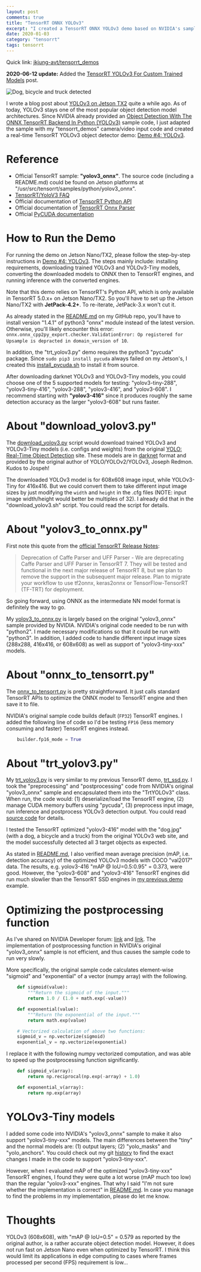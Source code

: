 ```yaml
---
layout: post
comments: true
title: "TensorRT ONNX YOLOv3"
excerpt: "I created a TensorRT ONNX YOLOv3 demo based on NVIDIA's sample code."
date: 2020-01-03
category: "tensorrt"
tags: tensorrt
---
```


Quick link: [jkjung-avt/tensorrt_demos](https://github.com/jkjung-avt/tensorrt_demos)

**2020-06-12 update:** Added the [TensorRT YOLOv3 For Custom Trained Models](https://jkjung-avt.github.io/trt-yolov3-custom/) post.

![Dog, bicycle and truck detected](https://raw.githubusercontent.com/jkjung-avt/tensorrt_demos/master/doc/dog_trt_yolov3.png)

I wrote a blog post about [YOLOv3 on Jetson TX2](https://jkjung-avt.github.io/yolov3/) quite a while ago.  As of today, YOLOv3 stays one of the most popular object detection model architectures.  Since NVIDIA already provided an [Object Detection With The ONNX TensorRT Backend In Python (YOLOv3)](https://docs.nvidia.com/deeplearning/sdk/tensorrt-sample-support-guide/index.html#yolov3_onnx) sample code, I just adapted the sample with my "tensorrt_demos" camera/video input code and created a real-time TensorRT YOLOv3 object detector demo: [Demo #4: YOLOv3](https://github.com/jkjung-avt/tensorrt_demos#yolov3).

# Reference

* Official TensorRT sample: **"yolov3_onnx"**.  The source code (including a README.md) could be found on Jetson platforms at "/usr/src/tensorrt/samples/python/yolov3_onnx".
* [TensorRT/YoloV3 FAQ](https://elinux.org/TensorRT/YoloV3)
* Official documentation of [TensorRT Python API](https://docs.nvidia.com/deeplearning/sdk/tensorrt-api/python_api/)
* Official documentation of [TensorRT Onnx Parser](https://docs.nvidia.com/deeplearning/sdk/tensorrt-api/python_api/parsers/Onnx/pyOnnx.html)
* Official [PyCUDA documentation](https://documen.tician.de/pycuda/)

# How to Run the Demo

For running the demo on Jetson Nano/TX2, please follow the step-by-step instructions in [Demo #4: YOLOv3](https://github.com/jkjung-avt/tensorrt_demos#ssd).  The steps mainly include: installing requirements, downloading trained YOLOv3 and YOLOv3-Tiny models, converting the downloaded models to ONNX then to TensorRT engines, and running inference with the converted engines.

Note that this demo relies on TensorRT's Python API, which is only available in TensorRT 5.0.x+ on Jetson Nano/TX2.  So you'll have to set up the Jetson Nano/TX2 with **JetPack-4.2+**.  To re-iterate, JetPack-3.x won't cut it.

As already stated in the [README.md](https://github.com/jkjung-avt/tensorrt_demos#yolov3) on my GitHub repo, you'll have to install version "1.4.1" of python3 "onnx" module instead of the latest version.  Otherwise, you'll likely encounter this error: `onnx.onnx_cpp2py_export.checker.ValidationError: Op registered for Upsample is depracted in domain_version of 10`.

In addition, the "trt_yolov3.py" demo requires the python3 "pycuda" package.  Since `sudo pip3 install pycuda` always failed on my Jetson's, I created this [install_pycuda.sh](https://github.com/jkjung-avt/tensorrt_demos/blob/master/ssd/install_pycuda.sh) to install it from source.

After downloading darknet YOLOv3 and YOLOv3-Tiny models, you could choose one of the 5 supported models for testing: "yolov3-tiny-288", "yolov3-tiny-416", "yolov3-288", "yolov3-416", and "yolov3-608".  I recommend starting with **"yolov3-416"** since it produces roughly the same detection accuracy as the larger "yolov3-608" but runs faster.

# About "download_yolov3.py"

The [download_yolov3.py](https://github.com/jkjung-avt/tensorrt_demos/blob/master/yolov3_onnx/download_yolov3.sh) script would download trained YOLOv3 and YOLOv3-Tiny models (i.e. configs and weights) from the original [YOLO: Real-Time Object Detection](https://pjreddie.com/darknet/yolo/) site.  These models are in [darknet](https://github.com/pjreddie/darknet) format and provided by the original author of YOLO/YOLOv2/YOLOv3, Joseph Redmon.  Kudos to Jospeh!

The downloaded YOLOv3 model is for 608x608 image input, while YOLOv3-Tiny for 416x416.  But we could convert them to take different input image sizes by just modifying the `width` and `height` in the .cfg files (NOTE: input image width/height would better be multiples of 32).  I already did that in the "download_yolov3.sh" script.  You could read the script for details.

# About "yolov3_to_onnx.py"

First note this quote from the [official TensorRT Release Notes](https://docs.nvidia.com/deeplearning/sdk/tensorrt-archived/tensorrt-700/tensorrt-release-notes/tensorrt-7.html#rel_7-0-0):

> Deprecation of Caffe Parser and UFF Parser - We are deprecating Caffe Parser and UFF Parser in TensorRT 7. They will be tested and functional in the next major release of TensorRT 8, but we plan to remove the support in the subsequent major release. Plan to migrate your workflow to use tf2onnx, keras2onnx or TensorFlow-TensorRT (TF-TRT) for deployment.

So going forward, using ONNX as the intermediate NN model format is definitely the way to go.

My [yolov3_to_onnx.py](https://github.com/jkjung-avt/tensorrt_demos/blob/master/yolov3_onnx/yolov3_to_onnx.py) is largely based on the original "yolov3_onnx" sample provided by NVIDIA.  NVIDIA's original code needed to be run with "python2".  I made necessary modifications so that it could be run with "python3".  In addition, I added code to handle different input image sizes (288x288, 416x416, or 608x608) as well as support of "yolov3-tiny-xxx" models.

# About "onnx_to_tensorrt.py"

The [onnx_to_tensorrt.py](https://github.com/jkjung-avt/tensorrt_demos/blob/master/yolov3_onnx/onnx_to_tensorrt.py) is pretty straightforward.  It just calls standard TensorRT APIs to optimize the ONNX model to TensorRT engine and then save it to file.

NVIDIA's original sample code builds default (`FP32`) TensorRT engines.  I added the following line of code so I'd be testing `FP16` (less memory consuming and faster) TensorRT engines instead.

```python
    builder.fp16_mode = True
```

# About "trt_yolov3.py"

My [trt_yolov3.py](https://github.com/jkjung-avt/tensorrt_demos/blob/master/trt_yolov3.py) is very similar to my previous TensorRT demo, [trt_ssd.py](https://github.com/jkjung-avt/tensorrt_demos/blob/master/trt_ssd.py).  I took the "preprocessing" and "postprocessing" code from NVIDIA's original "yolov3_onnx" sample and encapsulated them into the "TrtYOLOv3" class.  When run, the code would: (1) deserialize/load the TensorRT engine, (2) manage CUDA memory buffers using "pycuda", (3) preprocess input image, run inference and postprocess YOLOv3 detection output.  You could read [source code](https://github.com/jkjung-avt/tensorrt_demos/blob/master/utils/yolov3.py#L370) for details.

I tested the TensorRT optimized "yolov3-416" model with the "dog.jpg" (with a dog, a bicycle and a truck) from the original YOLOv3 web site, and the model successfully detected all 3 target objects as expected.

As stated in [README.md](https://github.com/jkjung-avt/tensorrt_demos#yolov3), I also verified mean average precision (mAP, i.e. detection accuracy) of the optimized YOLOv3 models with COCO "val2017" data.  The results, e.g. yolov3-416 "mAP @ IoU=0.5:0.95" = 0.373, were good.  However, the "yolov3-608" and "yolov3-416" TensorRT engines did run much slowlier than the TensorRT SSD engines in [my previous demo](https://github.com/jkjung-avt/tensorrt_demos#ssd) example.

# Optimizing the postprocessing function

As I've shared on NVIDIA Developer forum: [link](https://devtalk.nvidia.com/default/topic/1064936/jetson-nano/0-3fps-when-using-yolov3_onnx-in-tensorrt-examples-provided-by-nvidia-in-jetson-nano-/post/5416599/#5416599) and [link](https://devtalk.nvidia.com/default/topic/1072376/jetson-nano/why-is-the-_process_yolo_output-in-the-tensorrrt-sample-code-so-slow-it-takes-0-3-seconds-to-execut-/post/5433006/#5433006).  The implementation of postprocessing function in NVIDIA's original "yolov3_onnx" sample is not efficient, and thus causes the sample code to run very slowly.

More specifically, the original sample code calculates element-wise "sigmoid" and "exponential" of a vector (numpy array) with the following.

```python
    def sigmoid(value):
        """Return the sigmoid of the input."""
        return 1.0 / (1.0 + math.exp(-value))

    def exponential(value):
        """Return the exponential of the input."""
        return math.exp(value)

    # Vectorized calculation of above two functions:
    sigmoid_v = np.vectorize(sigmoid)
    exponential_v = np.vectorize(exponential)
```

I replace it with the following numpy vectorized computation, and was able to speed up the postprocessing function significantly.

```python
    def sigmoid_v(array):
        return np.reciprocal(np.exp(-array) + 1.0)

    def exponential_v(array):
        return np.exp(array)
```


# YOLOv3-Tiny models

I added some code into NVIDIA's "yolov3_onnx" sample to make it also support "yolov3-tiny-xxx" models.  The main differences between the "tiny" and the normal models are: (1) output layers; (2) "yolo_masks" and "yolo_anchors".  You could check out my git [history](https://github.com/jkjung-avt/tensorrt_demos/commit/7b54fd53d001c9ee79f6f4fd14261850e6fde3ce) to find the exact changes I made in the code to support "yolov3-tiny-xxx".

However, when I evaluated mAP of the optimized "yolov3-tiny-xxx" TensorRT engines, I found they were quite a lot worse (mAP much too low) than the regular "yolov3-xxx" engines.  That why I said "I'm not sure whether the implementation is correct" in [README.md](https://github.com/jkjung-avt/tensorrt_demos#yolov3).  In case you manage to find the problems in my implementation, please do let me know.

# Thoughts

YOLOv3 (608x608), with "mAP @ IoU=0.5" = 0.579 as reported by the original author, is a rather accurate object detection model.  However, it does not run fast on Jetson Nano even when optimized by TensorRT.  I think this would limit its applications in edge computing to cases where frames processed per second (FPS) requirement is low...
